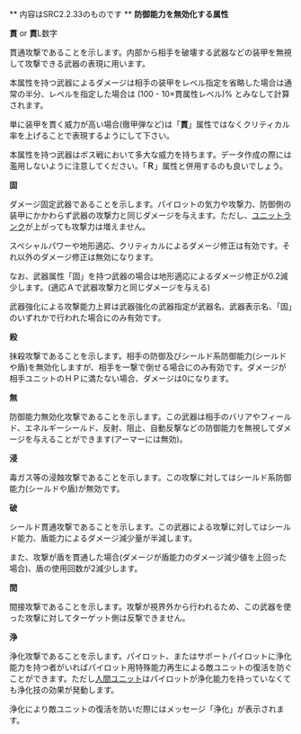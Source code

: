 ** 内容はSRC2.2.33のものです **
**防御能力を無効化する属性**

**貫** or **貫**L数字

貫通攻撃であることを示します。内部から相手を破壊する武器などの装甲を無視して攻撃できる武器の表現に用います。

本属性を持つ武器によるダメージは相手の装甲をレベル指定を省略した場合は通常の半分、レベルを指定した場合は (100 - 10×貫属性レベル)% とみなして計算されます。

単に装甲を貫く威力が高い場合(徹甲弾など)は「**貫**」属性ではなくクリティカル率を上げることで表現するようにして下さい。

本属性を持つ武器はボス戦において多大な威力を持ちます。データ作成の際には濫用しないように注意してください。「**Ｒ**」属性と併用するのも良いでしょう。

**固**

ダメージ固定武器であることを示します。パイロットの気力や攻撃力、防御側の装甲にかかわらず武器の攻撃力と同じダメージを与えます。ただし、[ユニットランク](ユニットランク.md)が上がっても攻撃力は増えません。

スペシャルパワーや地形適応、クリティカルによるダメージ修正は有効です。それ以外のダメージ修正は無効になります。

なお、武器属性「固」を持つ武器の場合は地形適応によるダメージ修正が0.2減少します。(適応Ａで武器攻撃力と同じダメージを与える)

武器強化による攻撃能力上昇は武器強化の武器指定が武器名、武器表示名、「固」のいずれかで行われた場合にのみ有効です。

**殺**

抹殺攻撃であることを示します。相手の防御及びシールド系防御能力(シールドや盾)を無効化しますが、相手を一撃で倒せる場合にのみ有効です。ダメージが相手ユニットのＨＰに満たない場合、ダメージは0になります。

**無**

防御能力無効化攻撃であることを示します。この武器は相手のバリアやフィールド、エネルギーシールド、反射、阻止、自動反撃などの防御能力を無視してダメージを与えることができます(アーマーには無効)。

**浸**

毒ガス等の浸蝕攻撃であることを示します。この攻撃に対してはシールド系防御能力(シールドや盾)が無効です。

**破**

シールド貫通攻撃であることを示します。この武器による攻撃に対してはシールド能力、盾能力によるダメージ減少量が半減します。

また、攻撃が盾を貫通した場合(ダメージが盾能力のダメージ減少値を上回った場合)、盾の使用回数が2減少します。

**間**

間接攻撃であることを示します。攻撃が視界外から行われるため、この武器を使った攻撃に対してターゲット側は反撃できません。

**浄**

浄化攻撃であることを示します。パイロット、またはサポートパイロットに浄化能力を持つ者がいればパイロット用特殊能力再生による敵ユニットの復活を防ぐことができます。ただし[人間ユニット](人間ユニット.md)はパイロットが浄化能力を持っていなくても浄化技の効果が発動します。

浄化により敵ユニットの復活を防いだ際にはメッセージ「浄化」が表示されます。
